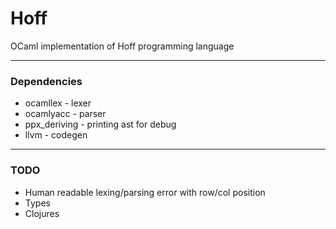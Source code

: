 # Hoff


OCaml implementation of Hoff programming language

---

### Dependencies
* ocamllex - lexer
* ocamlyacc - parser
* ppx_deriving - printing ast for debug
* llvm - codegen

---

### TODO
* Human readable lexing/parsing error with row/col position
* Types
* Clojures